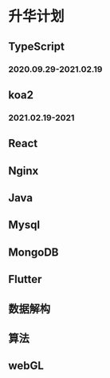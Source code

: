 # 升华计划



## TypeScript 

### 	2020.09.29-2021.02.19

## koa2
###   2021.02.19-2021

## React

## Nginx

## Java

## Mysql

## MongoDB

## Flutter

## 数据解构

## 算法

## webGL
